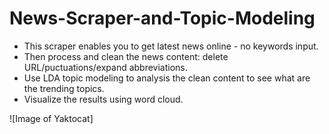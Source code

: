 # News-Scraper-and-Topic-Modeling

- This scraper enables you to get latest news online - no keywords input.
- Then process and clean the news content: delete URL/puctuations/expand abbreviations.
- Use LDA topic modeling to analysis the clean content to see what are the trending topics.
- Visualize the results using word cloud.

![Image of Yaktocat]
